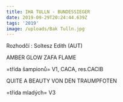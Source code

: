 ```yaml
---
title: IHA TULLN - BUNDESSIEGER
date: 2019-09-29T20:24:44.639Z
tags: '2019'
image: /uploads/Bak Tulln.jpg
---
```

Rozhodčí : Soltesz Edith (AUT)

AMBER GLOW ZAFA FLAME

\=třída šampionů= V1, CACA, res.CACIB

QUITE A BEAUTY VON DEN TRAUMPFOTEN

\=třída mladých= V3
